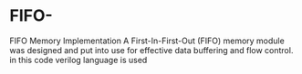 # FIFO-


FIFO Memory Implementation
A First-In-First-Out (FIFO) memory module was designed and put into use for effective data buffering and flow control.
in this code verilog language is used 
